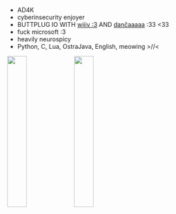 - AD4K
- cyberinsecurity enjoyer
- BUTTPLUG IO WITH [wiiiv :3]() AND [dančaaaaa]() :33 <33
- fuck microsoft :3
- heavily neurospicy 
- Python, C, Lua, OstraJava, English, meowing >//<

<img width="30%" src="https://cdn.discordapp.com/attachments/1119597850486124576/1370511516637466745/4pTGpMU.png?ex=681fc3d0&is=681e7250&hm=b66ed3f128e9118370810cfc853f7ead64cf3e7ae4b4d2d4ecbb02920d559a0b&"> 
<img width="30%" src="https://i.redd.it/k5tb6yrpyfze1.jpeg">

